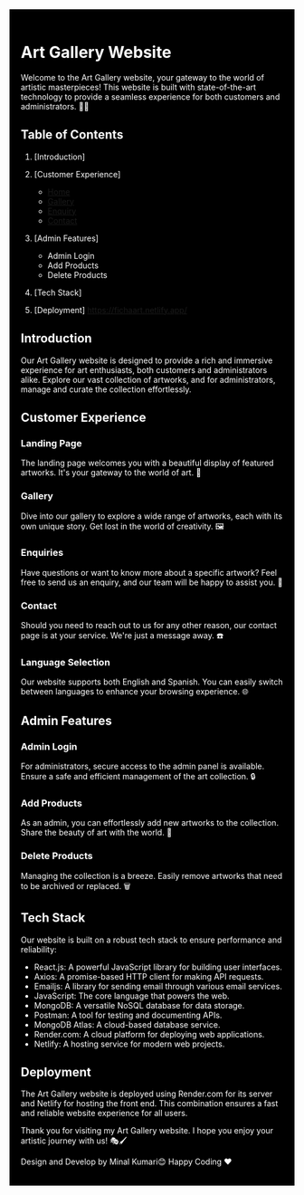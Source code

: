 <div style="background-color: black; color: white; padding: 20px;">

# Art Gallery Website

Welcome to the Art Gallery website, your gateway to the world of artistic masterpieces! This website is built with state-of-the-art technology to provide a seamless experience for both customers and administrators. 🎨✨

## Table of Contents

1. [Introduction]
2. [Customer Experience]
   - [Home](#https://652c47a95b675c32749c2169--fichaart.netlify.app/)
   - [Gallery](#https://652c47a95b675c32749c2169--fichaart.netlify.app/gallery)
   - [Enquiry](#https://652c47a95b675c32749c2169--fichaart.netlify.app/form)
   - [Contact](#https://652c47a95b675c32749c2169--fichaart.netlify.app/contact)

3. [Admin Features]
   - Admin Login
   - Add Products
   - Delete Products

4. [Tech Stack]
5. [Deployment]
https://fichaart.netlify.app/

## Introduction

Our Art Gallery website is designed to provide a rich and immersive experience for art enthusiasts, both customers and administrators alike. Explore our vast collection of artworks, and for administrators, manage and curate the collection effortlessly.

## Customer Experience

### Landing Page

The landing page welcomes you with a beautiful display of featured artworks. It's your gateway to the world of art. 🌟

### Gallery

Dive into our gallery to explore a wide range of artworks, each with its own unique story. Get lost in the world of creativity. 🖼️

### Enquiries

Have questions or want to know more about a specific artwork? Feel free to send us an enquiry, and our team will be happy to assist you. 📩

### Contact

Should you need to reach out to us for any other reason, our contact page is at your service. We're just a message away. ☎️

### Language Selection

Our website supports both English and Spanish. You can easily switch between languages to enhance your browsing experience. 🌐

## Admin Features

### Admin Login

For administrators, secure access to the admin panel is available. Ensure a safe and efficient management of the art collection. 🔒

### Add Products

As an admin, you can effortlessly add new artworks to the collection. Share the beauty of art with the world. 📸

### Delete Products

Managing the collection is a breeze. Easily remove artworks that need to be archived or replaced. 🗑️

## Tech Stack

Our website is built on a robust tech stack to ensure performance and reliability:

- React.js: A powerful JavaScript library for building user interfaces.
- Axios: A promise-based HTTP client for making API requests.
- Emailjs: A library for sending email through various email services.
- JavaScript: The core language that powers the web.
- MongoDB: A versatile NoSQL database for data storage.
- Postman: A tool for testing and documenting APIs.
- MongoDB Atlas: A cloud-based database service.
- Render.com: A cloud platform for deploying web applications.
- Netlify: A hosting service for modern web projects.

## Deployment

The Art Gallery website is deployed using Render.com for its server and Netlify for hosting the front end. This combination ensures a fast and reliable website experience for all users.

Thank you for visiting my Art Gallery website. I hope you enjoy your artistic journey with us! 🎭🖌️

Design and Develop by Minal Kumari😊
Happy Coding ❤️

</div>
